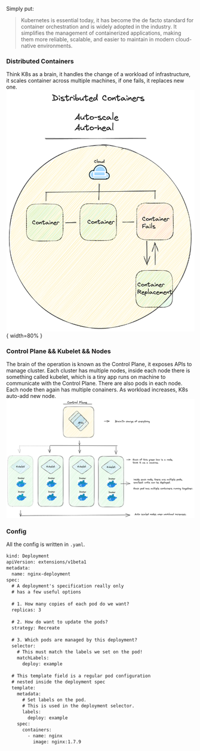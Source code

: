 Simply put:
> Kubernetes is essential today, it has become the de facto standard for container orchestration and is widely adopted in the industry. It simplifies the management of containerized applications, making them more reliable, scalable, and easier to maintain in modern cloud-native environments.

### Distributed Containers
Think K8s as a brain, it handles the change of a workload of infrastructure, it scales container across multiple machines, if one fails, it replaces new one.
![Distributed containers](images/k8s-1.png){ width=80% }

### Control Plane && Kubelet && Nodes
The brain of the operation is known as the Control Plane, it exposes APIs to manage cluster. Each cluster has multiple nodes, inside each node there is something called kubelet, which is a tiny app runs on machine to communicate with the Control Plane. There are also pods in each node. Each node then again has multiple conainers. As workload increases, K8s auto-add new node.
![k8s](images/k8s-2.png)

### Config
All the config is written in `.yaml`.
```
kind: Deployment
apiVersion: extensions/v1beta1
metadata:
  name: nginx-deployment
spec:
  # A deployment's specification really only 
  # has a few useful options
  
  # 1. How many copies of each pod do we want?
  replicas: 3

  # 2. How do want to update the pods?
  strategy: Recreate

  # 3. Which pods are managed by this deployment?
  selector:
    # This must match the labels we set on the pod!
    matchLabels:
      deploy: example
  
  # This template field is a regular pod configuration 
  # nested inside the deployment spec
  template:
    metadata:
      # Set labels on the pod.
      # This is used in the deployment selector.
      labels:
        deploy: example
    spec:
      containers:
        - name: nginx
          image: nginx:1.7.9
```
